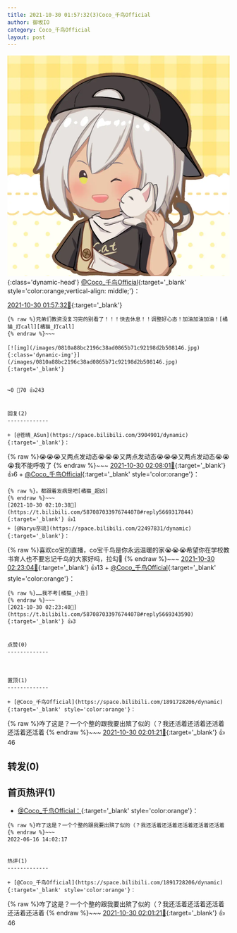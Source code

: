 ```yaml
---
title: 2021-10-30 01:57:32(3)Coco_千鸟Official
author: 御坂IO
category: Coco_千鸟Official
layout: post
---
```


![img](/images/85e485bc0dbd0cde4d15f24d7cffe9704618ad10.jpg){:class='dynamic-head'}
[@Coco_千鸟Official](https://space.bilibili.com/1891728206/dynamic){:target='_blank' style='color:orange;vertical-align: middle;'}：

[2021-10-30 01:57:32🔗](https://t.bilibili.com/587087033976744078){:target='_blank'}

~~~
{% raw %}兄弟们教资没复习完的别看了！！！快去休息！！调整好心态！加油加油加油！[橘猫_打call][橘猫_打call]
{% endraw %}~~~

[![img](/images/0810a88bc2196c38ad0865b71c92198d2b508146.jpg){:class='dynamic-img'}](/images/0810a88bc2196c38ad0865b71c92198d2b508146.jpg){:target='_blank'}


↪️0 💬70 👍243


回复(2)
-------------

+ [@苍晴_ASun](https://space.bilibili.com/3904901/dynamic){:target='_blank'}：
~~~
{% raw %}😭😭😭又两点发动态😭😭😭又两点发动态😭😭😭又两点发动态😭😭😭我不能呼吸了
{% endraw %}~~~
[2021-10-30 02:08:01🔗](https://t.bilibili.com/587087033976744078#reply5669312051){:target='_blank'} 👍6
    + [@Coco_千鸟Official](https://space.bilibili.com/1891728206/dynamic){:target='_blank' style='color:orange'}：
~~~
{% raw %}。都跟着发病是吧[橘猫_超凶]
{% endraw %}~~~
[2021-10-30 02:10:38🔗](https://t.bilibili.com/587087033976744078#reply5669317844){:target='_blank'} 👍1
+ [@Naryu奈琉](https://space.bilibili.com/22497831/dynamic){:target='_blank'}：
~~~
{% raw %}喜欢co宝的直播，co宝千鸟是你永远温暖的家😭😭😭希望你在学校教书育人也不要忘记千鸟的大家好吗，拉勾🤘
{% endraw %}~~~
[2021-10-30 02:23:04🔗](https://t.bilibili.com/587087033976744078#reply5669346089){:target='_blank'} 👍13
    + [@Coco_千鸟Official](https://space.bilibili.com/1891728206/dynamic){:target='_blank' style='color:orange'}：
~~~
{% raw %}……我不考[橘猫_小丑]
{% endraw %}~~~
[2021-10-30 02:23:40🔗](https://t.bilibili.com/587087033976744078#reply5669343590){:target='_blank'} 👍3


点赞(0)
-------------



置顶(1)
-------------

+ [@Coco_千鸟Official](https://space.bilibili.com/1891728206/dynamic){:target='_blank' style='color:orange'}：
~~~
{% raw %}咋了这是？一个个整的跟我要出殡了似的（？我还活着还活着还活着还活着还活着
{% endraw %}~~~
[2021-10-30 02:01:21🔗](https://t.bilibili.com/587087033976744078#reply5669292810){:target='_blank'} 👍46


转发(0)
-------------



首页热评(1)
-------------

+ [@Coco_千鸟Official：](https://space.bilibili.com/1891728206/dynamic){:target='_blank' style='color:orange'}：
~~~
{% raw %}咋了这是？一个个整的跟我要出殡了似的（？我还活着还活着还活着还活着还活着
{% endraw %}~~~
2022-06-16 14:02:17


热评(1)
-------------

+ [@Coco_千鸟Official](https://space.bilibili.com/1891728206/dynamic){:target='_blank' style='color:orange'}：
~~~
{% raw %}咋了这是？一个个整的跟我要出殡了似的（？我还活着还活着还活着还活着还活着
{% endraw %}~~~
[2021-10-30 02:01:21🔗](https://t.bilibili.com/587087033976744078#reply5669292810){:target='_blank'} 👍46


